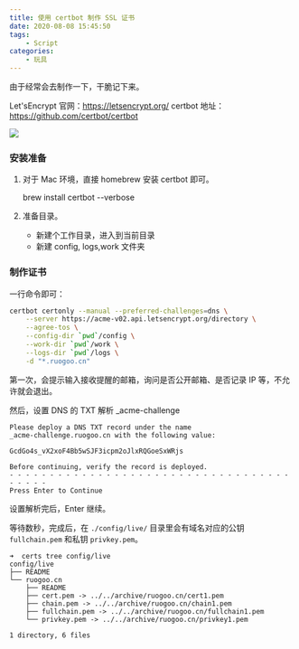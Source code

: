 ```yaml
---
title: 使用 certbot 制作 SSL 证书
date: 2020-08-08 15:45:50
tags:
    - Script
categories:
    - 玩具
---
```


由于经常会去制作一下，干脆记下来。

<!--more-->

Let'sEncrypt 官网：https://letsencrypt.org/
certbot 地址：https://github.com/certbot/certbot

![](https://pico.oss-cn-hangzhou.aliyuncs.com/uPic/GNq2G4.png)

### 安装准备

1. 对于 Mac 环境，直接 homebrew 安装 certbot 即可。

    brew install certbot --verbose

2. 准备目录。
    - 新建个工作目录，进入到当前目录
    - 新建 config, logs,work 文件夹

### 制作证书

一行命令即可：

```bash
certbot certonly --manual --preferred-challenges=dns \
    --server https://acme-v02.api.letsencrypt.org/directory \
    --agree-tos \
    --config-dir `pwd`/config \
    --work-dir `pwd`/work \
    --logs-dir `pwd`/logs \
    -d "*.ruogoo.cn"
```

第一次，会提示输入接收提醒的邮箱，询问是否公开邮箱、是否记录 IP 等，不允许就会退出。

然后，设置 DNS 的 TXT 解析 \_acme-challenge

```
Please deploy a DNS TXT record under the name
_acme-challenge.ruogoo.cn with the following value:

GcdGo4s_vX2xoF4Bb5wSJF3icpm2oJlxRQGoeSxWRjs

Before continuing, verify the record is deployed.
- - - - - - - - - - - - - - - - - - - - - - - - - - - - - - - - - - - - - - - -
Press Enter to Continue
```

设置解析完后，Enter 继续。

等待数秒，完成后，在 `./config/live/` 目录里会有域名对应的公钥 `fullchain.pem` 和私钥 `privkey.pem`。

```
➜  certs tree config/live
config/live
├── README
└── ruogoo.cn
    ├── README
    ├── cert.pem -> ../../archive/ruogoo.cn/cert1.pem
    ├── chain.pem -> ../../archive/ruogoo.cn/chain1.pem
    ├── fullchain.pem -> ../../archive/ruogoo.cn/fullchain1.pem
    └── privkey.pem -> ../../archive/ruogoo.cn/privkey1.pem

1 directory, 6 files
```
